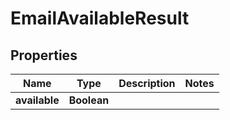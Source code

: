 

# EmailAvailableResult


## Properties

| Name | Type | Description | Notes |
|------------ | ------------- | ------------- | -------------|
|**available** | **Boolean** |  |  |




